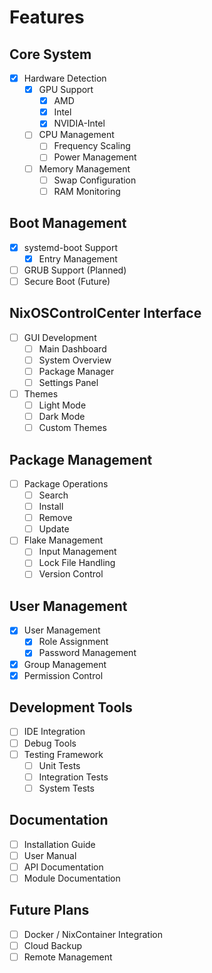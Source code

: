# Features

## Core System 
- [x] Hardware Detection
  - [x] GPU Support
    - [x] AMD
    - [x] Intel
    - [x] NVIDIA-Intel
  - [ ] CPU Management
    - [ ] Frequency Scaling
    - [ ] Power Management
  - [ ] Memory Management
    - [ ] Swap Configuration
    - [ ] RAM Monitoring

## Boot Management 
- [x] systemd-boot Support
  - [x] Entry Management
- [ ] GRUB Support (Planned)
- [ ] Secure Boot (Future)

## NixOSControlCenter Interface 
- [ ] GUI Development
  - [ ] Main Dashboard
  - [ ] System Overview
  - [ ] Package Manager
  - [ ] Settings Panel
- [ ] Themes
  - [ ] Light Mode
  - [ ] Dark Mode
  - [ ] Custom Themes

## Package Management 
- [ ] Package Operations
  - [ ] Search
  - [ ] Install
  - [ ] Remove
  - [ ] Update
- [ ] Flake Management
  - [ ] Input Management
  - [ ] Lock File Handling
  - [ ] Version Control

## User Management 
- [x] User Management
  - [x] Role Assignment
  - [x] Password Management
- [x] Group Management
- [x] Permission Control

## Development Tools 
- [ ] IDE Integration
- [ ] Debug Tools
- [ ] Testing Framework
  - [ ] Unit Tests
  - [ ] Integration Tests
  - [ ] System Tests

## Documentation 
- [ ] Installation Guide
- [ ] User Manual
- [ ] API Documentation
- [ ] Module Documentation

## Future Plans 
- [ ] Docker / NixContainer Integration 
- [ ] Cloud Backup
- [ ] Remote Management